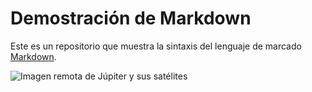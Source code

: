 # Demostración de Markdown
Este es un repositorio que muestra la sintaxis del lenguaje de marcado [Markdown](https://en.wikipedia.org/wiki/Markdown).

![Imagen remota de Júpiter y sus satélites ](https://upload.wikimedia.org/wikipedia/commons/thumb/f/fe/Jupiter_and_the_Galilean_Satellites.jpg/168px-Jupiter_and_the_Galilean_Satellites.jpg)
